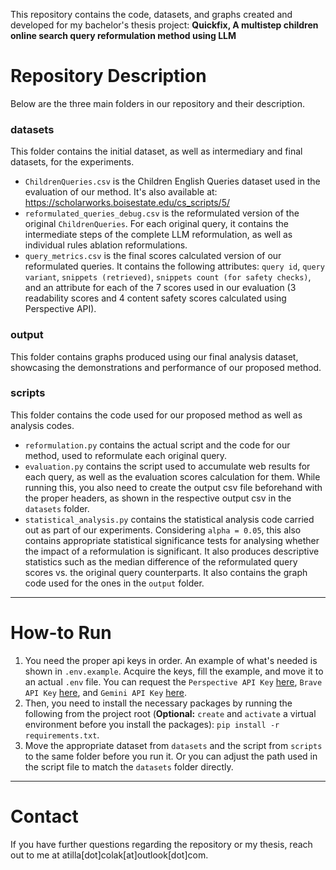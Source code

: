 This repository contains the code, datasets, and graphs created and developed for my bachelor's thesis project: <b>Quickfix, A multistep children online search query reformulation method using LLM</b>

# Repository Description 
Below are the three main folders in our repository and their description. 

### datasets
This folder contains the initial dataset, as well as intermediary and final datasets, for the experiments. 
* `ChildrenQueries.csv` is the Children English Queries dataset used in the evaluation of our method. It's also available at: https://scholarworks.boisestate.edu/cs_scripts/5/
* `reformulated_queries_debug.csv` is the reformulated version of the original `ChildrenQueries`. For each original query, it contains the intermediate steps of the complete LLM reformulation, as well as individual rules ablation reformulations.
* `query_metrics.csv` is the final scores calculated version of our reformulated queries. It contains the following attributes: `query id`, `query variant`, `snippets (retrieved)`, `snippets count (for safety checks)`, and an attribute for each of the 7 scores used in our evaluation (3 readability scores and 4 content safety scores calculated using Perspective API).

### output
This folder contains graphs produced using our final analysis dataset, showcasing the demonstrations and performance of our proposed method. 

### scripts
This folder contains the code used for our proposed method as well as analysis codes. 
* `reformulation.py` contains the actual script and the code for our method, used to reformulate each original query.
* `evaluation.py` contains the script used to accumulate web results for each query, as well as the evaluation scores calculation for them. While running this, you also need to create the output csv file beforehand with the proper headers, as shown in the respective output csv in the `datasets` folder.
* `statistical_analysis.py` contains the statistical analysis code carried out as part of our experiments. Considering `alpha = 0.05`, this also contains appropriate statistical significance tests for analysing whether the impact of a reformulation is significant. It also produces descriptive statistics such as the median difference of the reformulated query scores vs. the original query counterparts. It also contains the graph code used for the ones in the `output` folder.

---
# How-to Run 
1) You need the proper api keys in order. An example of what's needed is shown in `.env.example`. Acquire the keys, fill the example, and move it to an actual `.env` file. You can request the `Perspective API Key` [here](https://developers.perspectiveapi.com/s/docs-enable-the-api?language=en_US), `Brave API Key` [here](https://api-dashboard.search.brave.com/register), and `Gemini API Key` [here](https://ai.google.dev/gemini-api/docs/api-key).
2) Then, you need to install the necessary packages by running the following from the project root (<b>Optional:</b> `create` and `activate` a virtual environment before you install the packages): `pip install -r requirements.txt`.
3) Move the appropriate dataset from `datasets` and the script from `scripts` to the same folder before you run it. Or you can adjust the path used in the script file to match the `datasets` folder directly. 
---

# Contact 
If you have further questions regarding the repository or my thesis, reach out to me at atilla[dot]colak[at]outlook[dot]com.
